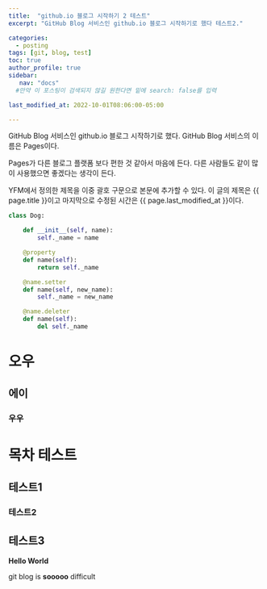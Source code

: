 ```yaml
---
title:  "github.io 블로그 시작하기 2 테스트"
excerpt: "GitHub Blog 서비스인 github.io 블로그 시작하기로 했다 테스트2."

categories:
  - posting
tags: [git, blog, test]
toc: true
author_profile: true 
sidebar:
   nav: "docs"
  #만약 이 포스팅이 검색되지 않길 원한다면 밑에 search: false를 입력

last_modified_at: 2022-10-01T08:06:00-05:00

---
```


GitHub Blog 서비스인 github.io 블로그 시작하기로 했다.
GitHub Blog 서비스의 이름은 Pages이다.

Pages가 다른 블로그 플랫폼 보다 편한 것 같아서 마음에 든다.
다른 사람들도 같이 많이 사용했으면 좋겠다는 생각이 든다.

YFM에서 정의한 제목을 이중 괄호 구문으로 본문에 추가할 수 있다.
이 글의 제목은 {{ page.title }}이고 
마지막으로 수정된 시간은 {{ page.last_modified_at }}이다.

```python
class Dog:

    def __init__(self, name):
        self._name = name

    @property
    def name(self):
        return self._name

    @name.setter
    def name(self, new_name):
        self._name = new_name

    @name.deleter
    def name(self):
        del self._name
```

# 오우

## 에이

### 우우

# 목차 테스트

## 테스트1
### 테스트2
## 테스트3

**Hello World**

git blog is **sooooo** difficult